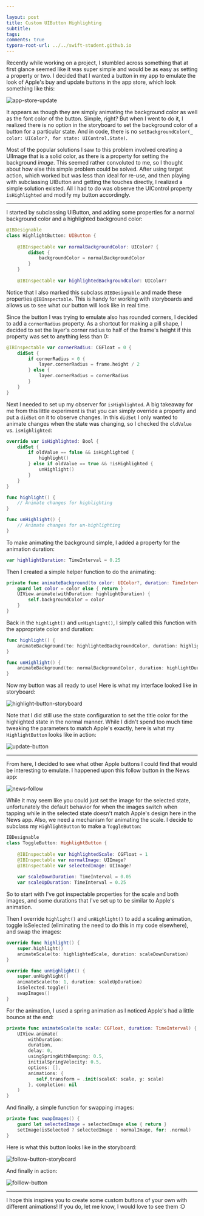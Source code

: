 ```yaml
---

layout: post
title: Custom UIButton Highlighting
subtitle:
tags:
comments: true
typora-root-url: ../../swift-student.github.io
---
```


Recently while working on a project, I stumbled across something that at first glance seemed like it was super simple and would be as easy as setting a property or two. I decided that I wanted a button in my app to emulate the look of Apple's buy and update buttons in the app store, which look something like this:

![app-store-update](/img/2020-6-4/app-store-update.gif)

It appears as though they are simply animating the background color as well as the font color of the button. Simple, right? But when I went to do it, I realized there is no option in the storyboard to set the background color of a button for a particular state. And in code, there is no `setBackgroundColor(_ color: UIColor?, for state: UIControl.State)`. 

Most of the popular solutions I saw to this problem involved creating a UIImage that is a solid color, as there is a property for setting the background *image*. This seemed rather convoluted to me, so I thought about how else this simple problem could be solved. After using target action, which worked but was less than ideal for re-use, and then playing with subclassing UIButton and getting the touches directly, I realized a simple solution existed. All I had to do was observe the UIControl property `isHighlighted` and modify my button accordingly.

------

I started by subclassing UIButton, and adding some properties for a normal background color and a highlighted background color:

``` swift
@IBDesignable
class HighlightButton: UIButton {
    
    @IBInspectable var normalBackgroundColor: UIColor? {
        didSet {
            backgroundColor = normalBackgroundColor
        }
    }
    
    @IBInspectable var highlightedBackgroundColor: UIColor?
```

Notice that I also marked this subclass `@IBDesignable` and made these properties `@IBInspectable`. This is handy for working with storyboards and allows us to see what our button will look like in real time. 

Since the button I was trying to emulate also has rounded corners, I decided to add a `cornerRadius` property. As a shortcut for making a pill shape, I decided to set the layer's corner radius to half of the frame's height if this property was set to anything less than 0:

``` swift
@IBInspectable var cornerRadius: CGFloat = 0 {
    didSet {
        if cornerRadius < 0 {
            layer.cornerRadius = frame.height / 2
        } else {
            layer.cornerRadius = cornerRadius
        }
    }
}
```

Next I needed to set up my observer for `isHighlighted`. A big takeaway for me from this little experiment is that you can simply override a property and put a `didSet` on it to observe changes. In this `didSet` I only wanted to animate changes when the state was changing, so I checked the `oldValue` vs. `isHighlighted`:

``` swift
override var isHighlighted: Bool {
    didSet {
        if oldValue == false && isHighlighted {
            highlight()
        } else if oldValue == true && !isHighlighted {
            unHighlight()
        }
    }
}

func highlight() {
    // Animate changes for highlighting
}

func unHighlight() {
    // Animate changes for un-highlighting
}
```

To make animating the background simple, I added a property for the animation duration:

``` swift
var highlightDuration: TimeInterval = 0.25
```

Then I created a simple helper function to do the animating:

``` swift
private func animateBackground(to color: UIColor?, duration: TimeInterval) {
    guard let color = color else { return }
    UIView.animate(withDuration: highlightDuration) {
        self.backgroundColor = color
    }
}
```

Back in the `highlight()` and `unHighlight()`, I simply called this function with the appropriate color and duration:

``` swift
func highlight() {
    animateBackground(to: highlightedBackgroundColor, duration: highlightDuration)
}

func unHighlight() {
    animateBackground(to: normalBackgroundColor, duration: highlightDuration)
}
```

Now my button was all ready to use! Here is what my interface looked like in storyboard:

![highlight-button-storyboard](/img/2020-6-4/highlight-button-storyboard.png)

Note that I did still use the state configuration to set the title color for the highlighted state in the normal manner. While I didn't spend too much time tweaking the parameters to match Apple's exactly, here is what my `HighlightButton` looks like in action:

![update-button](/img/2020-6-4/update-button.gif)



------



From here, I decided to see what other Apple buttons I could find that would be interesting to emulate. I happened upon this follow button in the News app:

![news-follow](/img/2020-6-4/news-follow.gif)

While it may seem like you could just set the image for the selected state, unfortunately the default behavior for when the images switch when tapping while in the selected state doesn't match Apple's design here in the News app. Also, we need a mechanism for animating the scale. I decide to subclass my `HighlightButton` to make a `ToggleButton`:

``` swift
IBDesignable
class ToggleButton: HighlightButton {
    
    @IBInspectable var highlightedScale: CGFloat = 1
    @IBInspectable var normalImage: UIImage?
    @IBInspectable var selectedImage: UIImage?
    
    var scaleDownDuration: TimeInterval = 0.05
    var scaleUpDuration: TimeInterval = 0.25
```

So to start with I've got inspectable properties for the scale and both images, and some durations that I've set up to be similar to Apple's animation.

Then I override `highlight()` and `unHighlight()` to add a scaling animation, toggle isSelected (eliminating the need to do this in my code elsewhere), and swap the images:

``` swift
override func highlight() {
    super.highlight()
    animateScale(to: highlightedScale, duration: scaleDownDuration)
}

override func unHighlight() {
    super.unHighlight()
    animateScale(to: 1, duration: scaleUpDuration)
    isSelected.toggle()
    swapImages()
}
```

For the animation, I used a spring animation as I noticed Apple's had a little bounce at the end:

``` swift
private func animateScale(to scale: CGFloat, duration: TimeInterval) {
    UIView.animate(
        withDuration:
        duration,
        delay: 0,
        usingSpringWithDamping: 0.5,
        initialSpringVelocity: 0.5,
        options: [],
        animations: {
           self.transform = .init(scaleX: scale, y: scale)
        }, completion: nil
    )
}
```

And finally, a simple function for swapping images:

``` swift
private func swapImages() {
    guard let selectedImage = selectedImage else { return }
    setImage(isSelected ? selectedImage : normalImage, for: .normal)
}
```

Here is what this button looks like in the storyboard:

![follow-button-storyboard](/img/2020-6-4/follow-button-storyboard.png)

And finally in action:

![folllow-button](/img/2020-6-4/folllow-button.gif)

------

I hope this inspires you to create some custom buttons of your own with different animations! If you do, let me know, I would love to see them :D
